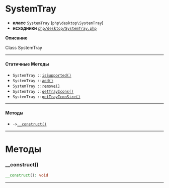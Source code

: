 # SystemTray

- **класс** `SystemTray` (`php\desktop\SystemTray`)
- **исходники** [`php/desktop/SystemTray.php`](./src/main/resources/JPHP-INF/sdk/php/desktop/SystemTray.php)

**Описание**

Class SystemTray

---

#### Статичные Методы

- `SystemTray ::`[`isSupported()`](#method-issupported)
- `SystemTray ::`[`add()`](#method-add)
- `SystemTray ::`[`remove()`](#method-remove)
- `SystemTray ::`[`getTrayIcons()`](#method-gettrayicons)
- `SystemTray ::`[`getTrayIconSize()`](#method-gettrayiconsize)

---

#### Методы

- `->`[`__construct()`](#method-__construct)

---
# Методы

<a name="method-__construct"></a>

### __construct()
```php
__construct(): void
```

---
